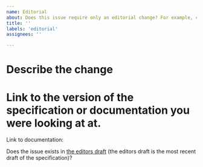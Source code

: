 ```yaml
---
name: Editorial
about: Does this issue require only an editorial change? For example, changing an example, note, spelling, grammar, or related to publishing or git repository maintance.
title: ''
labels: 'editorial'
assignees: ''

---
```


# Describe the change

# Link to the version of the specification or documentation you were looking at at.

Link to documentation:

Does the issue exists in [the editors draft](https://w3c.github.io/aria/) (the editors draft is the most recent draft of the specification)?
